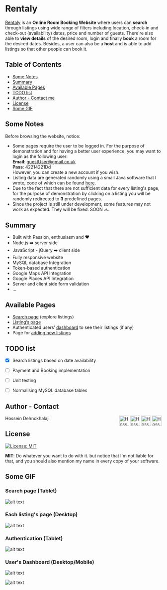 # Rentaly

[Rentaly](https://rentaly.herokuapp.com) is an **Online Room Booking Website** where users can **search** through listings using wide range of filters including location, check-in and check-out (availability) dates, price and number of guests. There're also able to **view details** of the desired room, login and finally **book** a room for the desired dates. Besides, a user can also be a **host** and is able to add listings so that other people can book it. 

Table of Contents
--
- [Some Notes](#some-notes)
- [Summary](#summary)
- [Available Pages](#available-pages)
- [TODO list](#todo-list)
- [Author - Contact me](#author---contact)
- [License](#license)
- [Some GIF](#some-gif)

## Some Notes  
Before browsing the website, notice:  
* Some pages require the user to be logged in. For the purpose of demonstration and for having a better user experience, you may want to login as the following user:  
	**Email**: guestUser@gmail.co.uk  
	**Pass**: 42214221Dd  
	However, you can create a new account if you wish.  
* Listing data are generated randomly using a small Java software that I wrote, code of which can be found [here](https://gist.github.com/iamhosseindhv/1eb775b4a2bcda31fd3c834d0eb9208c).
* Due to the fact that there are not sufficient data for every listing's page, for the purpose of demonstration by clicking on a listing you will be randomly redirected to **3** predefined pages.
* Since the project is still under development, some features may not work as expected. They will be fixed. SOON 🔜.


## Summary
* Built with Passion, enthusiasm and ❤️
* Node.js ➡️ server side
* JavaScript - jQuery ➡️ client side
* Fully responsive website 
* MySQL database Integration
* Token-based authentication
* Google Maps API Integration
* Google Places API Integration
* Server and client side form validation
* …



## Available Pages
* [Search page](https://rentaly.herokuapp.com) (explore listings)
* [Listing’s page](https://rentaly.herokuapp.com/rooms/10)
* Authenticated users’ [dashboard](https://rentaly.herokuapp.com/dashboard) to see their listings (if any)
* Page for [adding new listings](https://rentaly.herokuapp.com/edit/new-listing)



## TODO list
- [x] Search listings based on date availability
- [ ] Payment and Booking implementation
- [ ] Unit testing
- [ ] Normalising MySQL database tables


## Author - Contact
Hossein Dehnokhalaji
<a href="https://www.facebook.com/iamhosseindhv"><img src="https://github.com/iamhosseindhv/Rentaly/blob/master/Gifs/facebook.png" alt="Hossein Dehnokhalaji Linkedin profile" align="right" width="32" height="32"/></a>
<a href="https://www.instagram.com/iamhosseindhv"><img src="https://github.com/iamhosseindhv/Rentaly/blob/master/Gifs/instagram.png" alt="Hossein Dehnokhalaji Linkedin profile" align="right" width="32" height="32"/></a>
<a href="https://www.linkedin.com/in/iamhosseindhv"><img src="https://github.com/iamhosseindhv/Rentaly/blob/master/Gifs/linkedin.png" alt="Hossein Dehnokhalaji Linkedin profile" align="right" width="32" height="32"/></a>
<a href="mailto:hossein.dehnavi98@yahoo.com"><img src="https://github.com/iamhosseindhv/Rentaly/blob/master/Gifs/contact.png" alt="Hossein Dehnokhalaji email address" align="right" width="32" height="32"/></a>

## License
[![License: MIT](https://img.shields.io/badge/License-MIT-yellow.svg)](https://opensource.org/licenses/MIT)

**MIT**: Do whatever you want to do with it. but notice that I'm not liable for that, and you should also mention my name in every copy of your software.


## Some GIF
### Search page (Tablet)  
![alt text](https://github.com/iamhosseindhv/NodeWeb/blob/master/Gifs/search-tablet.gif "Search page on Tablet")



### Each listing's page (Desktop)
![alt text](https://github.com/iamhosseindhv/NodeWeb/blob/master/Gifs/rooms-desktop.gif "Rooms page on Desktop")



### Authentication (Tablet)
![alt text](https://github.com/iamhosseindhv/NodeWeb/blob/master/Gifs/login-tablet.gif "Login page on Tablet")



### User's Dashboard (Desktop/Mobile)
![alt text](https://github.com/iamhosseindhv/NodeWeb/blob/master/Gifs/dashboard-desktop.gif "Dashboard page on Desktop")

![alt text](https://github.com/iamhosseindhv/NodeWeb/blob/master/Gifs/dashboard-tablet.gif "Dashboard page on Tablet")
